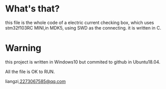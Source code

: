 # What's that?
this file is the whole code of a electric current checking box, which uses stm32f103RC MINI,in MDK5,
using SWD as the connecting.
it is written in C.
# Warning
this project is written in Windows10 but commited to github in Ubuntu18.04.

All the file is OK to RUN.

liangzi,2273067585@qq.com

